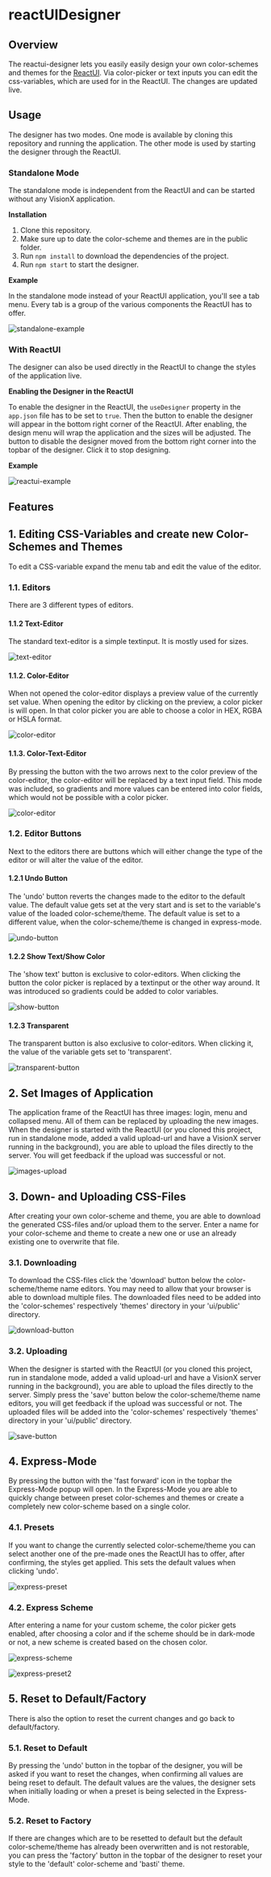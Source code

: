 # reactUIDesigner
## Overview
The reactui-designer lets you easily easily design your own color-schemes and themes for the [ReactUI](https://github.com/sibvisions/reactUI). Via color-picker or text inputs you can edit the css-variables, which are used for in the ReactUI. The changes are updated live.

## Usage
The designer has two modes. One mode is available by cloning this repository and running the application. The other mode is used by starting the designer through the ReactUI.

### Standalone Mode
The standalone mode is independent from the ReactUI and can be started without any VisionX application.

**Installation**
1. Clone this repository.
2. Make sure up to date the color-scheme and themes are in the public folder.
3. Run `npm install` to download the dependencies of the project.
4. Run `npm start` to start the designer.

**Example**

In the standalone mode instead of your ReactUI application, you'll see a tab menu. Every tab is a group of the various components the ReactUI has to offer.

![standalone-example](./src/readme-images/standalone_example.PNG)

### With ReactUI
The designer can also be used directly in the ReactUI to change the styles of the application live.

**Enabling the Designer in the ReactUI**

To enable the designer in the ReactUI, the `useDesigner` property in the `app.json` file has to be set to `true`. Then the button to enable the designer will appear in the bottom right corner of the ReactUI. After enabling, the design menu will wrap the application and the sizes will be adjusted. The button to disable the designer moved from the bottom right corner into the topbar of the designer. Click it to stop designing.

**Example**

![reactui-example](./src/readme-images/reactui_example.PNG)

## Features

## 1. Editing CSS-Variables and create new Color-Schemes and Themes
To edit a CSS-variable expand the menu tab and edit the value of the editor.

### 1.1. Editors
There are 3 different types of editors.
#### 1.1.2 Text-Editor
The standard text-editor is a simple textinput. It is mostly used for sizes.

![text-editor](./src/readme-images/designer-text-editor.PNG)

#### 1.1.2. Color-Editor
When not opened the color-editor displays a preview value of the currently set value. When opening the editor by clicking on the preview, a color picker is will open. In that color picker you are able to choose a color in HEX, RGBA or HSLA format.

![color-editor](./src/readme-images/designer-color-editor.PNG)

#### 1.1.3. Color-Text-Editor
By pressing the button with the two arrows next to the color preview of the color-editor, the color-editor will be replaced by a text input field. This mode was included, so gradients and more values can be entered into color fields, which would not be possible with a color picker.

![color-editor](./src/readme-images/designer-color-text-editor.PNG)

### 1.2. Editor Buttons
Next to the editors there are buttons which will either change the type of the editor or will alter the value of the editor.

#### 1.2.1 Undo Button
The 'undo' button reverts the changes made to the editor to the default value. The default value gets set at the very start and is set to the variable's value of the loaded color-scheme/theme. The default value is set to a different value, when the color-scheme/theme is changed in express-mode.

![undo-button](./src/readme-images/designer-undo-button.png)

#### 1.2.2 Show Text/Show Color
The 'show text' button is exclusive to color-editors. When clicking the button the color picker is replaced by a textinput or the other way around. It was introduced so gradients could be added to color variables.

![show-button](./src/readme-images/designer-show-button.png)

#### 1.2.3 Transparent
The transparent button is also exclusive to color-editors. When clicking it, the value of the variable gets set to 'transparent'.

![transparent-button](./src/readme-images/designer-transparent-button.png)

## 2. Set Images of Application
The application frame of the ReactUI has three images: login, menu and collapsed menu. All of them can be replaced by uploading the new images. When the designer is started with the ReactUI (or you cloned this project, run in standalone mode, added a valid upload-url and have a VisionX server running in the background), you are able to upload the files directly to the server. You will get feedback if the upload was successful or not.

![images-upload](./src/readme-images/designer-images-upload.PNG)

## 3. Down- and Uploading CSS-Files
After creating your own color-scheme and theme, you are able to download the generated CSS-files and/or upload them to the server. Enter a name for your color-scheme and theme to create a new one or use an already existing one to overwrite that file.



### 3.1. Downloading
To download the CSS-files click the 'download' button below the color-scheme/theme name editors. You may need to allow that your browser is able to download multiple files. The downloaded files need to be added into the 'color-schemes' respectively 'themes' directory in your 'ui/public' directory.

![download-button](./src/readme-images/designer-download.PNG)

### 3.2. Uploading
When the designer is started with the ReactUI (or you cloned this project, run in standalone mode, added a valid upload-url and have a VisionX server running in the background), you are able to upload the files directly to the server. Simply press the 'save' button below the color-scheme/theme name editors, you will get feedback if the upload was successful or not. The uploaded files will be added into the 'color-schemes' respectively 'themes' directory in your 'ui/public' directory.

![save-button](./src/readme-images/designer-save.PNG)

## 4. Express-Mode
By pressing the button with the 'fast forward' icon in the topbar the Express-Mode popup will open. In the Express-Mode you are able to quickly change between preset color-schemes and themes or create a completely new color-scheme based on a single color.

### 4.1. Presets
If you want to change the currently selected color-scheme/theme you can select another one of the pre-made ones the ReactUI has to offer, after confirming, the styles get applied. This sets the default values when clicking 'undo'.

![express-preset](./src/readme-images/designer-express-preset.png)

### 4.2. Express Scheme
After entering a name for your custom scheme, the color picker gets enabled, after choosing a color and if the scheme should be in dark-mode or not, a new scheme is created based on the chosen color.

![express-scheme](./src/readme-images/designer-express-scheme.png)

![express-preset2](./src/readme-images/designer-express-scheme2.png)

## 5. Reset to Default/Factory
There is also the option to reset the current changes and go back to default/factory.

### 5.1. Reset to Default
By pressing the 'undo' button in the topbar of the designer, you will be asked if you want to reset the changes, when confirming all values are being reset to default. The default values are the values, the designer sets when initially loading or when a preset is being selected in the Express-Mode.

### 5.2. Reset to Factory
If there are changes which are to be resetted to default but the default color-scheme/theme has already been overwritten and is not restorable, you can press the 'factory' button in the topbar of the designer to reset your style to the 'default' color-scheme and 'basti' theme.
